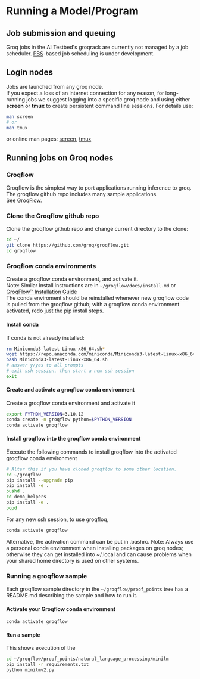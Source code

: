# Running a Model/Program

## Job submission and queuing

Groq jobs in the AI Testbed's groqrack are currently not managed by a job scheduler. [PBS](https://en.wikipedia.org/wiki/Portable_Batch_System)-based job scheduling is under development. 

## Login nodes

Jobs are launched from any groq node. <br>
If you expect a loss of an internet connection for any reason, for long-running jobs we suggest logging into a specific groq node and using either **screen** or **tmux** to create persistent command line sessions.  For details use:

```bash
man screen
# or
man tmux
```
or online man pages: [screen](https://manpages.ubuntu.com/manpages/jammy/en/man1/screen.1.html), [tmux](https://manpages.ubuntu.com/manpages/jammy/en/man1/tmux.1.html)

## Running jobs on Groq nodes

### Groqflow

Groqflow is the simplest way to port applications running inference to groq. The groqflow github repo includes many sample applications.</br>
See [GroqFlow](https://github.com/groq/groqflow/tree/main).

### Clone the Groqflow github repo

Clone the groqflow github repo and change current directory to the clone:
```bash
cd ~/
git clone https://github.com/groq/groqflow.git
cd groqflow
```

### Groqflow conda environments

Create a groqflow conda environment, and activate it.<br>
Note: Similar install instructions are in `~/groqflow/docs/install.md` or [GroqFlow™ Installation Guide](https://github.com/groq/groqflow/blob/main/docs/install.md)<br>
The conda enviroment should be reinstalled whenever new groqflow code is pulled from the groqflow github; with a groqflow conda environment activated, redo just the pip install steps.

#### Install conda
If conda is not already installed:
```bash
rm Miniconda3-latest-Linux-x86_64.sh*
wget https://repo.anaconda.com/miniconda/Miniconda3-latest-Linux-x86_64.sh
bash Miniconda3-latest-Linux-x86_64.sh
# answer y/yes to all prompts
# exit ssh session, then start a new ssh session
exit
```
#### Create and activate a groqflow conda environment
Create a groqflow conda environment and activate it
```bash
export PYTHON_VERSION=3.10.12
conda create -n groqflow python=$PYTHON_VERSION
conda activate groqflow
```

#### Install groqflow into the groqflow conda environment
Execute the following commands to install groqflow into the activated groqflow conda environment
```bash
# Alter this if you have cloned groqflow to some other location.
cd ~/groqflow
pip install --upgrade pip
pip install -e .
pushd . 
cd demo_helpers
pip install -e .
popd
```

For any new ssh session, to use groqfloq,
```bash
conda activate groqflow
```
Alternative, the activation command can be put in .bashrc.
Note: Always use a personal conda environment when installing packages on groq nodes; otherwise they can get installed into ~/.local and can cause problems when your shared home directory is used on other systems.

### Running a groqflow sample
Each groqflow sample directory in the `~/groqflow/proof_points` tree has a README.md describing the sample and how to run it.

#### Activate your Groqflow conda environment
```console
conda activate groqflow
```
#### Run a sample
This shows execution of the 
```bash
cd ~/groqflow/proof_points/natural_language_processing/minilm
pip install -r requirements.txt
python minilmv2.py
```



<!---
(0) remove the contents of .local, but preserve the directory path ~/.local/bin (be careful; some apps put stuff in .local)
(1) remove conda completely, including the stuff at the end of .bashrc. Then logout and back in
- rm -r ~/.conda
- edit .bashrc
- exit ssh session, start a new ssh session
(2) clone groqflow if it hasn't already been cloned:
- git clone https://github.com/groq/groqflow.git
- cd groqflow
- rm Miniconda3-latest-Linux-x86_64.sh*
- wget https://repo.anaconda.com/miniconda/Miniconda3-latest-Linux-x86_64.sh
- bash Miniconda3-latest-Linux-x86_64.sh
 - answer y/yes to all prompts
- exit ssh session, start a new ssh session
(3) create a groqflow conda environment and activate it
- export PYTHON_VERSION=3.8.13
- conda create -n groqflow python=$PYTHON_VERSION
- conda activate groqflow
(4) install groqflow
- pip install --upgrade pip
- pip install tqdm #[NOT SURE THIS IS NEEDED] ETA NOT NEEDED! Already installed.
- pip install -e .
- pushd . 
- cd demo_helpers
- pip install -e .
- popd
--->



